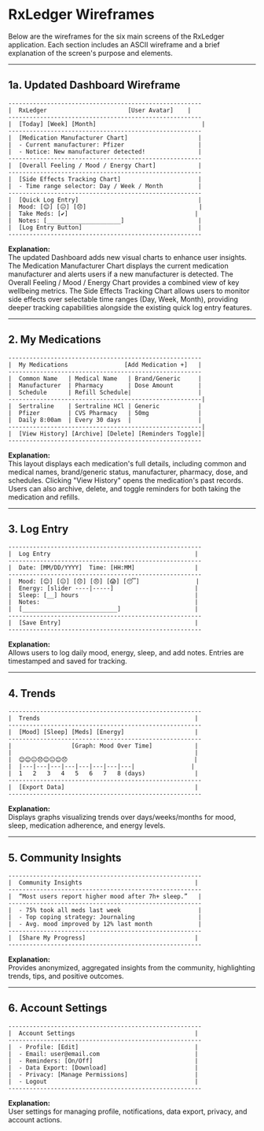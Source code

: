 # RxLedger Wireframes

Below are the wireframes for the six main screens of the RxLedger application. Each section includes an ASCII wireframe and a brief explanation of the screen's purpose and elements.

---

## 1a. Updated Dashboard Wireframe

```
-------------------------------------------------------
|  RxLedger                       [User Avatar]    |
-------------------------------------------------------
|  [Today] [Week] [Month]                              |
-------------------------------------------------------
|  [Medication Manufacturer Chart]                    |
|  - Current manufacturer: Pfizer                     |
|  - Notice: New manufacturer detected!               |
-------------------------------------------------------
|  [Overall Feeling / Mood / Energy Chart]            |
-------------------------------------------------------
|  [Side Effects Tracking Chart]                      |
|  - Time range selector: Day / Week / Month          |
-------------------------------------------------------
|  [Quick Log Entry]                                  |
|  Mood: [😊] [😐] [😞]                                |
|  Take Meds: [✔️]                                    |
|  Notes: [_____________________]                     |
|  [Log Entry Button]                                 |
-------------------------------------------------------
```

**Explanation:**  
The updated Dashboard adds new visual charts to enhance user insights. The Medication Manufacturer Chart displays the current medication manufacturer and alerts users if a new manufacturer is detected. The Overall Feeling / Mood / Energy Chart provides a combined view of key wellbeing metrics. The Side Effects Tracking Chart allows users to monitor side effects over selectable time ranges (Day, Week, Month), providing deeper tracking capabilities alongside the existing quick log entry features.

---

## 2. My Medications

```
-------------------------------------------------------
|  My Medications                [Add Medication +]   |
-------------------------------------------------------
|  Common Name   | Medical Name   | Brand/Generic     |
|  Manufacturer  | Pharmacy       | Dose Amount       |
|  Schedule      | Refill Schedule|                   |
-------------------------------------------------------|
|  Sertraline    | Sertraline HCl | Generic           |
|  Pfizer        | CVS Pharmacy   | 50mg              |
|  Daily 8:00am  | Every 30 days  |                   |
-------------------------------------------------------|
|  [View History] [Archive] [Delete] [Reminders Toggle]|
-------------------------------------------------------
```

**Explanation:**  
This layout displays each medication's full details, including common and medical names, brand/generic status, manufacturer, pharmacy, dose, and schedules. Clicking "View History" opens the medication's past records. Users can also archive, delete, and toggle reminders for both taking the medication and refills.

---

## 3. Log Entry

```
-------------------------------------------------------
|  Log Entry                                         |
-------------------------------------------------------
|  Date: [MM/DD/YYYY]  Time: [HH:MM]                 |
-------------------------------------------------------
|  Mood: [😊] [😐] [😞] [😠] [😱] [😴]                |
|  Energy: [slider ----|-----]                       |
|  Sleep: [__] hours                                 |
|  Notes:                                            |
|  [___________________________]                     |
-------------------------------------------------------
|  [Save Entry]                                      |
-------------------------------------------------------
```

**Explanation:**  
Allows users to log daily mood, energy, sleep, and add notes. Entries are timestamped and saved for tracking.

---

## 4. Trends

```
-------------------------------------------------------
|  Trends                                            |
-------------------------------------------------------
|  [Mood] [Sleep] [Meds] [Energy]                    |
-------------------------------------------------------
|                 [Graph: Mood Over Time]            |
|                                                    |
|  😊😊😐😞😊😐😊😞                                    |
|  |---|---|---|---|---|---|---|---|                |
|  1   2   3   4   5   6   7   8 (days)              |
-------------------------------------------------------
|  [Export Data]                                     |
-------------------------------------------------------
```

**Explanation:**  
Displays graphs visualizing trends over days/weeks/months for mood, sleep, medication adherence, and energy levels.

---

## 5. Community Insights

```
-------------------------------------------------------
|  Community Insights                                |
-------------------------------------------------------
|  “Most users report higher mood after 7h+ sleep.”   |
-------------------------------------------------------
|  - 75% took all meds last week                      |
|  - Top coping strategy: Journaling                  |
|  - Avg. mood improved by 12% last month             |
-------------------------------------------------------
|  [Share My Progress]                               |
-------------------------------------------------------
```

**Explanation:**  
Provides anonymized, aggregated insights from the community, highlighting trends, tips, and positive outcomes.

---

## 6. Account Settings

```
-------------------------------------------------------
|  Account Settings                                  |
-------------------------------------------------------
|  - Profile: [Edit]                                 |
|  - Email: user@email.com                           |
|  - Reminders: [On/Off]                             |
|  - Data Export: [Download]                         |
|  - Privacy: [Manage Permissions]                   |
|  - Logout                                          |
-------------------------------------------------------
```

**Explanation:**  
User settings for managing profile, notifications, data export, privacy, and account actions.
